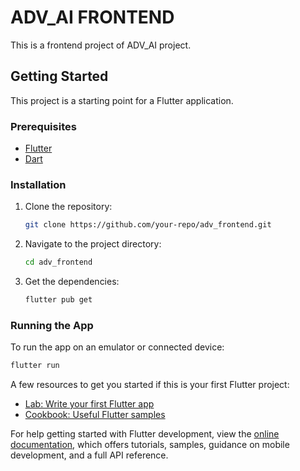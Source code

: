 # ADV_AI FRONTEND

This is a frontend project of ADV_AI project.

## Getting Started

This project is a starting point for a Flutter application.

### Prerequisites

- [Flutter](https://flutter.dev/docs/get-started/install)
- [Dart](https://dart.dev/get-dart)

### Installation

1. Clone the repository:

    ```sh
    git clone https://github.com/your-repo/adv_frontend.git
    ```

2. Navigate to the project directory:

    ```sh
    cd adv_frontend
    ```

3. Get the dependencies:

    ```sh
    flutter pub get
    ```

### Running the App

To run the app on an emulator or connected device:

```sh
flutter run
```

A few resources to get you started if this is your first Flutter project:

- [Lab: Write your first Flutter app](https://docs.flutter.dev/get-started/codelab)
- [Cookbook: Useful Flutter samples](https://docs.flutter.dev/cookbook)

For help getting started with Flutter development, view the
[online documentation](https://docs.flutter.dev/), which offers tutorials,
samples, guidance on mobile development, and a full API reference.
